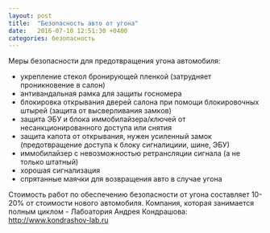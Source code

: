```yaml
---
layout: post
title:  "Безопасность авто от угона"
date:   2016-07-10 12:51:30 +0400
categories: безопасность
---
```

Меры безопасности для предотвращения угона автомобиля:

- укрепление стекол бронирующей пленкой (затрудняет проникновение в салон)
- антивандальная рамка для защиты госномера
- блокировка открывания дверей салона при помощи блокировочных штырей (защита от высверливания замков)
- защита ЭБУ и блока иммобилайзера/ключей от несанкционированного доступа или снятия
- защита капота от открывания, нужен усиленный замок (предотвращение доступа к блоку сигналициии, шине, ЭБУ)
- иммобилайзер с невозможностью ретрансляции сигнала (а не только штатный)
- хорошая сигнализация
- спрятанные маячки для возвращения авто в случае угона


Стоимость работ по обеспечению безопасности от угона составляет 10-20% от стоимости нового автомобиля.
Компания, которая занимается полным циклом - Лабоатория Андрея Кондрашова: http://www.kondrashov-lab.ru